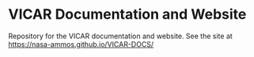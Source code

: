 # VICAR Documentation and Website
Repository for the VICAR documentation and website. See the site at https://nasa-ammos.github.io/VICAR-DOCS/